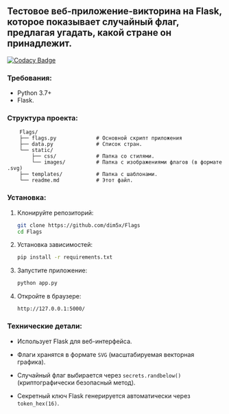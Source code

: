 ## Тестовое веб-приложение-викторина на Flask, которое показывает случайный флаг, предлагая угадать, какой стране он принадлежит.

[![Codacy Badge](https://app.codacy.com/project/badge/Grade/be6e0b233eaf4c4a945c93f142e1cf8a)](https://app.codacy.com/gh/dim5x/Flags/dashboard?utm_source=gh&utm_medium=referral&utm_content=&utm_campaign=Badge_grade)

### Требования:

- Python 3.7+
- Flask.

### Структура проекта:

```
    Flags/
    ├── flags.py             # Основной скрипт приложения
    ├── data.py              # Список стран.
    └── static/ 
        ├── css/             # Папка со стилями.
        └── images/          # Папка с изображениями флагов (в формате .svg)
    ├── templates/           # Папка с шаблонами.
    └── readme.md            # Этот файл.
```

### Установка:

1. Клонируйте репозиторий:

    ```bash
    git clone https://github.com/dim5x/Flags
    cd Flags
    ```

2. Установка зависимостей:
   ```bash
   pip install -r requirements.txt
   ```

3. Запустите приложение:

   ```bash
   python app.py
   ```

4. Откройте в браузере:

   ```
   http://127.0.0.1:5000/
   ```

### Технические детали:

- Использует Flask для веб-интерфейса.

- Флаги хранятся в формате `SVG` (масштабируемая векторная графика).

- Случайный флаг выбирается через `secrets.randbelow()` (криптографически безопасный метод).

- Секретный ключ Flask генерируется автоматически через `token_hex(16)`.